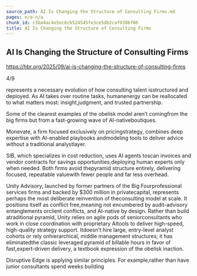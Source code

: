 ```yaml
---
source_path: AI Is Changing the Structure of Consulting Firms.md
pages: n/a-n/a
chunk_id: c3ba4ac4e5ec6cb524545fe3ce5db2caf9386f06
title: AI Is Changing the Structure of Consulting Firms
---
```

## AI Is Changing the Structure of Consulting Firms

https://hbr.org/2025/09/ai-is-changing-the-structure-of-consulting-ﬁrms

4/9

represents a necessary evolution of how consulting talent isstructured and deployed. As AI takes over routine tasks, humanenergy can be reallocated to what matters most: insight,judgment, and trusted partnership.

Some of the clearest examples of the obelisk model aren’t comingfrom the big firms but from a fast-growing wave of AI-nativeboutiques.

Monevate, a firm focused exclusively on pricingstrategy, combines deep expertise with AI-enabled playbooks andmodeling tools to deliver advice without a traditional analystlayer.

SIB, which specializes in cost reduction, uses AI agents toscan invoices and vendor contracts for savings opportunities,deploying human experts only when needed. Both firms avoid thepyramid structure entirely, delivering focused, repeatable valuewith fewer people and far less overhead.

Unity Advisory, launched by former partners of the Big Fourprofessional services firms and backed by $300 million in privatecapital, represents perhaps the most deliberate reinvention of theconsulting model at scale. It positions itself as conflict free,meaning not encumbered by audit-advisory entanglements orclient conflicts, and AI-native by design. Rather than build atraditional pyramid, Unity relies on agile pods of seniorconsultants who work in close coordination with proprietary AItools to deliver high-speed, high-quality strategy support. Itdoesn’t hire large, entry-level analyst cohorts or rely onhierarchical, middle management structures; it has eliminatedthe classic leveraged pyramid of billable hours in favor of fast,expert-driven delivery, a textbook expression of the obelisk inaction.

Disruptive Edge is applying similar principles. For example,rather than have junior consultants spend weeks building
